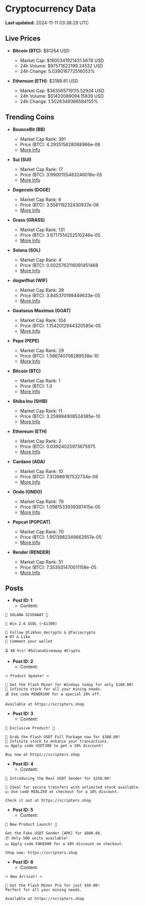 # Cryptocurrency Data

**Last updated:** 2024-11-11 03:38:29 UTC

## Live Prices
- **Bitcoin (BTC)**: $81264 USD
  - Market Cap: $1605341921431.5676 USD
  - 24h Volume: $97571622199.24532 USD
  - 24h Change: 5.039016772516053%

- **Ethereum (ETH)**: $3189.81 USD
  - Market Cap: $383565719115.52924 USD
  - 24h Volume: $51420089094.15839 USD
  - 24h Change: 1.5026349366584155%

## Trending Coins
- **BounceBit (BB)**
  - Market Cap Rank: 391
  - Price (BTC): 4.293515628088966e-06
  - [More Info](https://www.coingecko.com/en/coins/bouncebit)

- **Sui (SUI)**
  - Market Cap Rank: 17
  - Price (BTC): 3.9900155483246016e-05
  - [More Info](https://www.coingecko.com/en/coins/sui)

- **Dogecoin (DOGE)**
  - Market Cap Rank: 6
  - Price (BTC): 3.558119232430937e-06
  - [More Info](https://www.coingecko.com/en/coins/dogecoin)

- **Grass (GRASS)**
  - Market Cap Rank: 131
  - Price (BTC): 3.6717514252510246e-05
  - [More Info](https://www.coingecko.com/en/coins/grass)

- **Solana (SOL)**
  - Market Cap Rank: 4
  - Price (BTC): 0.0025762116091451468
  - [More Info](https://www.coingecko.com/en/coins/solana)

- **dogwifhat (WIF)**
  - Market Cap Rank: 39
  - Price (BTC): 3.845370199449633e-05
  - [More Info](https://www.coingecko.com/en/coins/dogwifhat)

- **Goatseus Maximus (GOAT)**
  - Market Cap Rank: 104
  - Price (BTC): 1.1542012944320585e-05
  - [More Info](https://www.coingecko.com/en/coins/goatseus-maximus)

- **Pepe (PEPE)**
  - Market Cap Rank: 29
  - Price (BTC): 1.586740708289538e-10
  - [More Info](https://www.coingecko.com/en/coins/pepe)

- **Bitcoin (BTC)**
  - Market Cap Rank: 1
  - Price (BTC): 1.0
  - [More Info](https://www.coingecko.com/en/coins/bitcoin)

- **Shiba Inu (SHIB)**
  - Market Cap Rank: 11
  - Price (BTC): 3.259994908524385e-10
  - [More Info](https://www.coingecko.com/en/coins/shiba-inu)

- **Ethereum (ETH)**
  - Market Cap Rank: 2
  - Price (BTC): 0.03924025973675975
  - [More Info](https://www.coingecko.com/en/coins/ethereum)

- **Cardano (ADA)**
  - Market Cap Rank: 10
  - Price (BTC): 7.313986167532734e-06
  - [More Info](https://www.coingecko.com/en/coins/cardano)

- **Ondo (ONDO)**
  - Market Cap Rank: 79
  - Price (BTC): 1.0981533939397415e-05
  - [More Info](https://www.coingecko.com/en/coins/ondo)

- **Popcat (POPCAT)**
  - Market Cap Rank: 70
  - Price (BTC): 1.9513982349662957e-05
  - [More Info](https://www.coingecko.com/en/coins/popcat)

- **Render (RENDER)**
  - Market Cap Rank: 51
  - Price (BTC): 7.353931470011158e-05
  - [More Info](https://www.coingecko.com/en/coins/render)

## Posts
- **Post ID: 1**
  - Content:
```
🚀 SOLANA GIVEAWAY 🚀

🎁 Win 2.6 $SOL (~$1300)

🤝 Follow @likhon_decrypto & @fariacrypto
❤️ RT & Like
💬 Comment your wallet

⏳ 48 hrs! #SolanaGiveaway #Crypto
```

- **Post ID: 2**
  - Content:
```
🔥 Product Update! 🔥

🚀 Get the Flash Miner for Windows today for only $100.00!
🔋 Infinite stock for all your mining needs.
💰 Use code MINER100 for a special 10% off.

Available at https://scripters.shop
```

- **Post ID: 3**
  - Content:
```
🎁 Exclusive Product! 🎁

💸 Grab the Flash USDT Full Package now for $300.00!
🎉 Infinite stock to enhance your transactions.
💵 Apply code USDT300 to get a 10% discount!

Buy now at https://scripters.shop
```

- **Post ID: 4**
  - Content:
```
💎 Introducing the Real USDT Sender for $250.00!

💼 Ideal for secure transfers with unlimited stock available.
💵 Use code REAL250 at checkout for a 10% discount.

Check it out at https://scripters.shop
```

- **Post ID: 5**
  - Content:
```
🚀 New Product Launch! 🚀

Get the Fake USDT Sender [APK] for $600.00.
📦 Only 500 units available!
💵 Apply code FAKE600 for a 10% discount on checkout.

Shop now: https://scripters.shop
```

- **Post ID: 6**
  - Content:
```
🔥 New Arrival! 🔥

💸 Get the Flash Miner Pro for just $50.00!
Perfect for all your mining needs.

Available at https://scripters.shop
```

